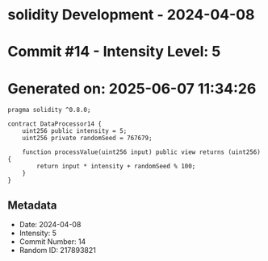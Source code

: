 ﻿# solidity Development - 2024-04-08
# Commit #14 - Intensity Level: 5
# Generated on: 2025-06-07 11:34:26
```solidity
pragma solidity ^0.8.0;

contract DataProcessor14 {
    uint256 public intensity = 5;
    uint256 private randomSeed = 767679;

    function processValue(uint256 input) public view returns (uint256) {
        return input * intensity + randomSeed % 100;
    }
}
```
## Metadata
- Date: 2024-04-08
- Intensity: 5
- Commit Number: 14
- Random ID: 217893821
